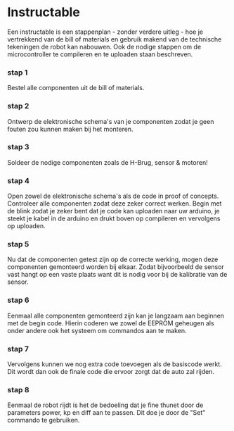 # Instructable

Een instructable is een stappenplan - zonder verdere uitleg - hoe je vertrekkend van de bill of materials en gebruik makend van de technische tekeningen de robot kan nabouwen. Ook de nodige stappen om de microcontroller te compileren en te uploaden staan beschreven.  

### stap 1
Bestel alle componenten uit de bill of materials.

### stap 2
Ontwerp de elektronische schema's van je componenten zodat je geen fouten zou kunnen maken bij het monteren.

### stap 3
Soldeer de nodige componenten zoals de H-Brug, sensor & motoren!

### stap 4
Open zowel de elektronische schema's als de code in proof of concepts. Controleer alle componenten zodat deze zeker correct werken. Begin met de blink zodat je zeker bent dat je code kan uploaden naar uw arduino, je steekt je kabel in de arduino en drukt boven op compileren en vervolgens op uploaden.

### stap 5
Nu dat de componenten getest zijn op de correcte werking, mogen deze componenten gemonteerd worden bij elkaar. Zodat bijvoorbeeld de sensor vast hangt op een vaste plaats want dit is nodig voor bij de kalibratie van de sensor.

### stap 6
Eenmaal alle componenten gemonteerd zijn kan je langzaam aan beginnen met de begin code. Hierin coderen we zowel de EEPROM geheugen als onder andere ook het systeem om commandos aan te maken.

### stap 7
Vervolgens kunnen we nog extra code toevoegen als de basiscode werkt. Dit wordt dan ook de finale code die ervoor zorgt dat de auto zal rijden.

### stap 8
Eenmaal de robot rijdt is het de bedoeling dat je fine thunet door de parameters power, kp en diff aan te passen. Dit doe je door de "Set" commando te gebruiken.
